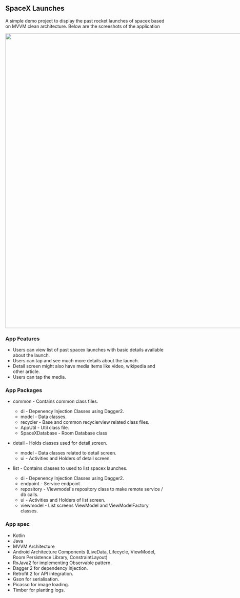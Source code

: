 ## SpaceX Launches

A simple demo project to display the past rocket launches  of spacex based on MVVM clean architecture.
Below are the screeshots of the application

<img src="https://github.com/harisudhan7889/SpaceX/blob/master/media/SpaceXScreens.png" width="920" style="max-width:920%;">

### App Features

* Users can view list of past spacex launches with basic details available about the launch.
* Users can tap and see much more details about the launch.
* Detail screen might also have media items like video, wikipedia and other article.
* Users can tap the media.

### App Packages

* common - Contains common class files.

    * di        - Depenency Injection Classes using Dagger2.
    * model     - Data classes.
    * recycler  - Base and common recyclerview related class files.
    * AppUtil   - Util class file.
    * SpaceXDatabase - Room Database class
    
* detail - Holds classes used for detail screen.

    * model - Data classes related to detail screen.
    * ui    - Activities and Holders of detail screen.
    
* list - Contains classes to used to list spacex launches.

    * di - Depenency Injection Classes using Dagger2.
    * endpoint - Service endpoint
    * repository - Viewmodel's repository class to make remote service / db calls.
    * ui - Activities and Holders of list screen.
    * viewmodel - List screens ViewModel and ViewModelFactory classes.
 
### App spec

* Kotlin
* Java 
* MVVM Architecture
* Android Architecture Components (LiveData, Lifecycle, ViewModel, Room Persistence Library, ConstraintLayout)
* RxJava2 for implementing Observable pattern.
* Dagger 2 for dependency injection.
* Retrofit 2 for API integration.
* Gson for serialisation.
* Picasso for image loading.
* Timber for planting logs.


